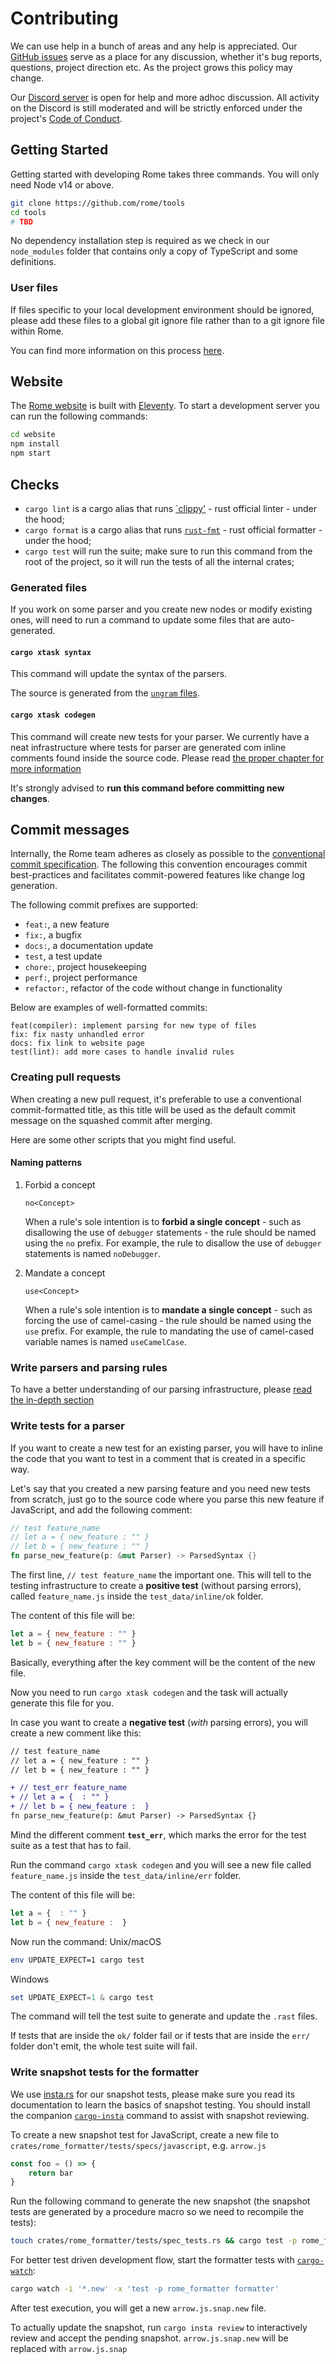 # Contributing

We can use help in a bunch of areas and any help is appreciated. Our [GitHub issues](https://github.com/rome/tools/issues) serve as a place for any discussion, whether it's bug reports, questions, project direction etc. As the project grows this policy may change.

Our [Discord server](https://discord.gg/rome) is open for help and more adhoc discussion. All activity on the Discord is still moderated and will be strictly enforced under the project's [Code of Conduct](./CODE_OF_CONDUCT.md).

## Getting Started

Getting started with developing Rome takes three commands. You will only need Node v14 or above.

```bash
git clone https://github.com/rome/tools
cd tools
# TBD
```

No dependency installation step is required as we check in our `node_modules` folder that contains only a copy of TypeScript and some definitions.

### User files

If files specific to your local development environment should be ignored, please add these files to a global git ignore file rather than to a git ignore file within Rome.

You can find more information on this process [here](https://help.github.com/en/github/using-git/ignoring-files#configuring-ignored-files-for-all-repositories-on-your-computer).

## Website

The [Rome website](https://rome.tools/) is built with [Eleventy](https://www.11ty.dev/). To start a development server you can run the following commands:

```bash
cd website
npm install
npm start
```

## Checks


- `cargo lint` is a cargo alias that runs [`clippy'](https://github.com/rust-lang/rust-clippy) - rust official linter - under the hood;
- `cargo format` is a cargo alias that runs [`rust-fmt`](https://github.com/rust-lang/rustfmt) - rust official formatter - under the hood;
- `cargo test` will run the suite; make sure to run this command from the root of the project, so it will run the tests of all the internal crates;

### Generated files

If you work on some parser and you create new nodes or modify existing ones, will need to run a command to update some files that are auto-generated.

#### `cargo xtask syntax`

This command will update the syntax of the parsers.

The source is generated from the [`ungram` files](https://github.com/rome/tools/blob/main/xtask/js.ungram).

#### `cargo xtask codegen`


This command will create new tests for your parser. We currently have a neat infrastructure
where tests for parser are generated com inline comments found inside
the source code. Please read [the proper chapter for more information](#write-tests-for-a-parser)


It's strongly advised to **run this command before committing new changes**.

## Commit messages

Internally, the Rome team adheres as closely as possible to the [conventional commit specification](https://www.conventionalcommits.org/en/v1.0.0-beta.2/).
The following this convention encourages commit best-practices and facilitates commit-powered features like change log generation.

The following commit prefixes are supported:

- `feat:`, a new feature
- `fix:`, a bugfix
- `docs:`, a documentation update
- `test`, a test update
- `chore:`, project housekeeping
- `perf:`, project performance
- `refactor:`, refactor of the code without change in functionality

Below are examples of well-formatted commits:

```
feat(compiler): implement parsing for new type of files
fix: fix nasty unhandled error
docs: fix link to website page
test(lint): add more cases to handle invalid rules
```

### Creating pull requests

When creating a new pull request, it's preferable to use a conventional commit-formatted title, as this title will be used as the default commit message on the squashed commit after merging.

Here are some other scripts that you might find useful.

#### Naming patterns

1. Forbid a concept

	```
	no<Concept>
	```

	When a rule's sole intention is to **forbid a single concept** - such as disallowing the use of `debugger` statements - the rule should be named using the `no` prefix. For example, the rule to disallow the use of `debugger` statements is named `noDebugger`.

1. Mandate a concept

	```
	use<Concept>
	```

 	When a rule's sole intention is to **mandate a single concept** - such as forcing the use of camel-casing - the rule should be named using the `use` prefix. For example, the rule to mandating the use of camel-cased variable names is named `useCamelCase`.

### Write parsers and parsing rules

To have a better understanding of our parsing infrastructure, please [read the in-depth section](/crates/rslint_parser/docs/authoring_parse_rules.md)

### Write tests for a parser

If you want to create a new test for an existing parser, you will have to inline
the code that you want to test in a comment that is created in a specific way.

Let's say that you created a new parsing feature and you need new tests from scratch,
just go to the source code where you parse this new feature if JavaScript, and add the following comment:

```rust
// test feature_name
// let a = { new_feature : "" }
// let b = { new_feature : "" }
fn parse_new_feature(p: &mut Parser) -> ParsedSyntax {}
```

The first line, `// test feature_name` the important one. This will tell to the
testing infrastructure to create a **positive test** (without parsing errors), called
`feature_name.js` inside the `test_data/inline/ok` folder.

The content of this file will be:

```js
let a = { new_feature : "" }
let b = { new_feature : "" }
```

Basically, everything after the key comment will be the content of the new file.

Now you need to run `cargo xtask codegen` and the task will actually generate this file for you.

In case you want to create a **negative test** (*with* parsing errors), you will
create a new comment like this:

```diff
// test feature_name
// let a = { new_feature : "" }
// let b = { new_feature : "" }

+ // test_err feature_name
+ // let a = {  : "" }
+ // let b = { new_feature :  }
fn parse_new_feature(p: &mut Parser) -> ParsedSyntax {}
```

Mind the different comment **`test_err`**, which marks the error for the test suite
as a test that has to fail.

Run the command `cargo xtask codegen` and you will see a new file called
`feature_name.js` inside the `test_data/inline/err` folder.

The content of this file will be:

```js
let a = {  : "" }
let b = { new_feature :  }
```

Now run the command:
Unix/macOS

```bash
env UPDATE_EXPECT=1 cargo test
```

Windows

```powershell
set UPDATE_EXPECT=1 & cargo test
```
The command will tell the test suite to generate and update the `.rast` files.

If tests that are inside the `ok/` folder fail or if tests that are inside the `err/`
folder don't emit, the whole test suite will fail.

### Write snapshot tests for the formatter

We use [insta.rs](https://insta.rs/docs) for our snapshot tests, please make sure you read its documentation to learn the basics of snapshot testing.
You should install the companion [`cargo-insta`](https://insta.rs/docs/cli/) command to assist with snapshot reviewing.

To create a new snapshot test for JavaScript, create a new file to `crates/rome_formatter/tests/specs/javascript`, e.g. `arrow.js`

```javascript
const foo = () => {
	return bar
}
```

Run the following command to generate the new snapshot (the snapshot tests are generated by a procedure macro so we need to recompile the tests):

```bash
touch crates/rome_formatter/tests/spec_tests.rs && cargo test -p rome_formatter formatter
```

For better test driven development flow, start the formatter tests with [`cargo-watch`](https://crates.io/crates/cargo-watch):

```bash
cargo watch -i '*.new' -x 'test -p rome_formatter formatter'
```

After test execution, you will get a new `arrow.js.snap.new` file.

To actually update the snapshot, run `cargo insta review` to interactively review and accept the pending snapshot. `arrow.js.snap.new` will be replaced with `arrow.js.snap`
